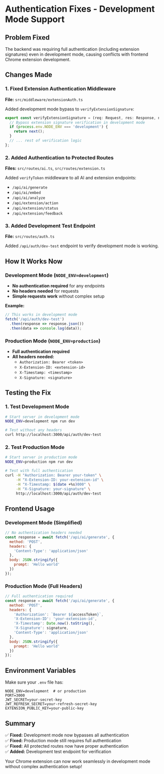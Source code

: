 # Authentication Fixes - Development Mode Support

## Problem Fixed

The backend was requiring full authentication (including extension signatures) even in development mode, causing conflicts with frontend Chrome extension development.

## Changes Made

### 1. Fixed Extension Authentication Middleware
**File:** `src/middleware/extensionAuth.ts`

Added development mode bypass to `verifyExtensionSignature`:
```typescript
export const verifyExtensionSignature = (req: Request, res: Response, next: NextFunction) => {
  // Bypass extension signature verification in development mode
  if (process.env.NODE_ENV === 'development') {
    return next();
  }
  // ... rest of verification logic
};
```

### 2. Added Authentication to Protected Routes
**Files:** `src/routes/ai.ts`, `src/routes/extension.ts`

Added `verifyToken` middleware to all AI and extension endpoints:
- `/api/ai/generate`
- `/api/ai/embed` 
- `/api/ai/analyze`
- `/api/extension/action`
- `/api/extension/status`
- `/api/extension/feedback`

### 3. Added Development Test Endpoint
**File:** `src/routes/auth.ts`

Added `/api/auth/dev-test` endpoint to verify development mode is working.

## How It Works Now

### Development Mode (`NODE_ENV=development`)
- **No authentication required** for any endpoints
- **No headers needed** for requests
- **Simple requests work** without complex setup

**Example:**
```javascript
// This works in development mode
fetch('/api/auth/dev-test')
  .then(response => response.json())
  .then(data => console.log(data));
```

### Production Mode (`NODE_ENV=production`)
- **Full authentication required**
- **All headers needed:**
  - `Authorization: Bearer <token>`
  - `X-Extension-ID: <extension-id>`
  - `X-Timestamp: <timestamp>`
  - `X-Signature: <signature>`

## Testing the Fix

### 1. Test Development Mode
```bash
# Start server in development mode
NODE_ENV=development npm run dev

# Test without any headers
curl http://localhost:3000/api/auth/dev-test
```

### 2. Test Production Mode
```bash
# Start server in production mode
NODE_ENV=production npm run dev

# Test with full authentication
curl -H "Authorization: Bearer your-token" \
     -H "X-Extension-ID: your-extension-id" \
     -H "X-Timestamp: $(date +%s)000" \
     -H "X-Signature: your-signature" \
     http://localhost:3000/api/auth/dev-test
```

## Frontend Usage

### Development Mode (Simplified)
```javascript
// No authentication headers needed
const response = await fetch('/api/ai/generate', {
  method: 'POST',
  headers: {
    'Content-Type': 'application/json'
  },
  body: JSON.stringify({
    prompt: 'Hello world'
  })
});
```

### Production Mode (Full Headers)
```javascript
// Full authentication required
const response = await fetch('/api/ai/generate', {
  method: 'POST',
  headers: {
    'Authorization': `Bearer ${accessToken}`,
    'X-Extension-ID': 'your-extension-id',
    'X-Timestamp': Date.now().toString(),
    'X-Signature': signature,
    'Content-Type': 'application/json'
  },
  body: JSON.stringify({
    prompt: 'Hello world'
  })
});
```

## Environment Variables

Make sure your `.env` file has:
```env
NODE_ENV=development  # or production
PORT=3000
JWT_SECRET=your-secret-key
JWT_REFRESH_SECRET=your-refresh-secret-key
EXTENSION_PUBLIC_KEY=your-public-key
```

## Summary

✅ **Fixed:** Development mode now bypasses all authentication  
✅ **Fixed:** Production mode still requires full authentication  
✅ **Fixed:** All protected routes now have proper authentication  
✅ **Added:** Development test endpoint for verification  

Your Chrome extension can now work seamlessly in development mode without complex authentication setup! 